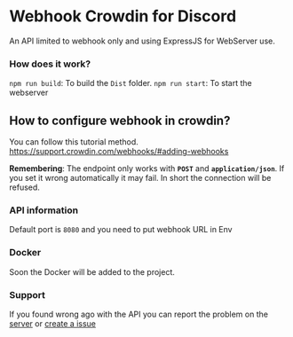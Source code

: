 # Webhook Crowdin for Discord
An API limited to webhook only and using ExpressJS for WebServer use. 

### How does it work?
`npm run build`:
To build the `Dist` folder.
`npm run start`:
To start the webserver

## How to configure webhook in crowdin?
You can follow this tutorial method.
https://support.crowdin.com/webhooks/#adding-webhooks

**Remembering**: The endpoint only works with **`POST`** and **`application/json`**. If you set it wrong automatically it may fail. In short the connection will be refused.

### API information
Default port is `8080` and you need to put webhook URL in Env

### Docker
Soon the Docker will be added to the project.

### Support
If you found wrong ago with the API you can report the problem on the [server](https://discord.gg/Jr57UrsXeC) or [create a issue](https://github.com/RabbitHouseCorp/webhook-crowdin-discord/issues/new)

